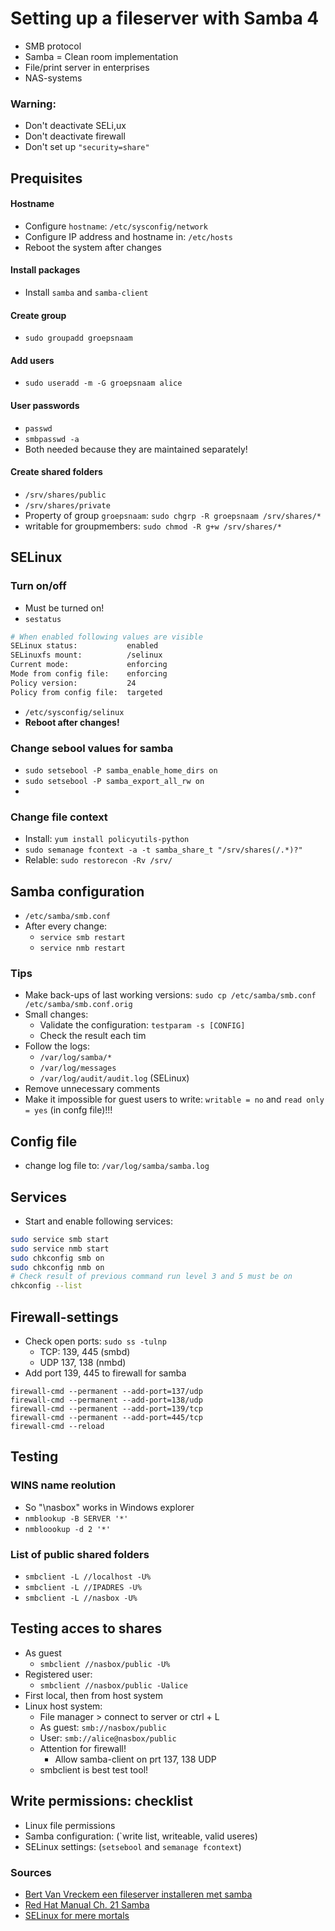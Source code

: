 # Setting up a fileserver with Samba 4

- SMB protocol
- Samba = Clean room implementation
- File/print server in enterprises
- NAS-systems

### Warning:
- Don't deactivate SELi,ux
- Don't deactivate firewall
- Don't set up `"security=share"`

## Prequisites
#### Hostname
- Configure `hostname`:  `/etc/sysconfig/network`
- Configure IP address and hostname in: `/etc/hosts`
- Reboot the system after changes
  
#### Install packages
- Install `samba` and `samba-client`

#### Create group
- `sudo groupadd groepsnaam`

#### Add users
- `sudo useradd -m -G groepsnaam alice`

#### User passwords
- `passwd`
- `smbpasswd -a`
- Both needed because they are maintained separately!

#### Create shared folders
- `/srv/shares/public`
- `/srv/shares/private`
- Property of group `groepsnaam`: `sudo chgrp -R groepsnaam /srv/shares/*`
- writable for groupmembers: `sudo chmod -R g+w /srv/shares/*`


## SELinux
### Turn on/off
- Must be turned on!
- `sestatus`
```bash
# When enabled following values are visible
SELinux status:           enabled
SELinuxfs mount:          /selinux
Current mode:             enforcing
Mode from config file:    enforcing
Policy version:           24
Policy from config file:  targeted
```
- `/etc/sysconfig/selinux`
- **Reboot after changes!**

### Change sebool values for samba
- `sudo setsebool -P samba_enable_home_dirs on`
- `sudo setsebool -P samba_export_all_rw on`
- 
### Change file context
- Install: `yum install policyutils-python`
- `sudo semanage fcontext -a -t samba_share_t "/srv/shares(/.*)?"`
- Relable: `sudo restorecon -Rv /srv/`

## Samba configuration
- `/etc/samba/smb.conf`
- After every change:
  - `service smb restart`
  - `service nmb restart`

### Tips
- Make back-ups of last working versions: `sudo cp /etc/samba/smb.conf /etc/samba/smb.conf.orig`
- Small changes: 
  - Validate the configuration: `testparam -s [CONFIG]`
  - Check the result each tim
- Follow the logs:
  - `/var/log/samba/*`
  - `/var/log/messages`
  - `/var/log/audit/audit.log` (SELinux)
- Remove unnecessary comments
- Make it impossible for guest users to write: `writable = no` and `read only = yes` (in confg file)!!!

## Config file
- change log file to: `/var/log/samba/samba.log`

## Services
- Start and enable following services:
```bash
sudo service smb start
sudo service nmb start
sudo chkconfig smb on
sudo chkconfig nmb on
# Check result of previous command run level 3 and 5 must be on
chkconfig --list
```

## Firewall-settings
- Check open ports: `sudo ss -tulnp`
  - TCP: 139, 445 (smbd)
  - UDP 137, 138 (nmbd)
- Add port 139, 445 to firewall for samba
```
firewall-cmd --permanent --add-port=137/udp
firewall-cmd --permanent --add-port=138/udp
firewall-cmd --permanent --add-port=139/tcp
firewall-cmd --permanent --add-port=445/tcp
firewall-cmd --reload
```

## Testing
### WINS name reolution 
- So "\\nasbox" works in Windows explorer
- `nmblookup -B SERVER '*'`
- `nmbloookup -d 2 '*'`
### List of public shared folders
 - `smbclient -L //localhost -U%`
 - `smbclient -L //IPADRES -U%`
 - `smbclient -L //nasbox -U%`


## Testing acces to shares
- As guest 
  - `smbclient //nasbox/public -U%`
- Registered user:
  - `smbclient //nasbox/public -Ualice`
- First local, then from host system 
- Linux host system:
  - File manager > connect to server or ctrl + L
  - As guest: `smb://nasbox/public`
  - User: `smb://alice@nasbox/public`
  - Attention for firewall!
    - Allow samba-client on prt 137, 138 UDP
  - smbclient is best test tool!
  
## Write permissions: checklist
- Linux file permissions
- Samba configuration: (`write list, writeable, valid useres)
- SELinux settings: (`setsebool` and `semanage fcontext`)


### Sources
- [Bert Van Vreckem een fileserver installeren met samba](https://www.youtube.com/watch?v=w2RxBkqQ3ZQ)
- [Red Hat Manual Ch. 21 Samba](https://access.redhat.com/documentation/en-us/red_hat_enterprise_linux/6/html/deployment_guide/ch-file_and_print_servers#s1-Samba)
- [SELinux for mere mortals](https://www.youtube.com/watch?v=cNoVgDqqJmM&feature=youtu.be)